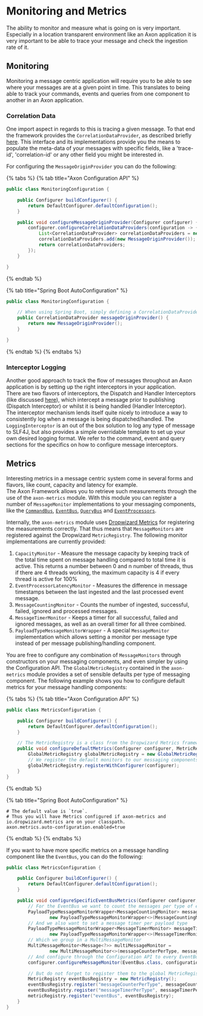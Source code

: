 # Monitoring and Metrics

The ability to monitor and measure what is going on is very important. 
Especially in a location transparent environment like an Axon application
 it is very important to be able to trace your message and check the ingestion rate of it.

## Monitoring

Monitoring a message centric application will require you to be able to see where your messages are at a given point in time. 
This translates to being able to track your commands,
 events and queries from one component to another in an Axon application.

### Correlation Data

One import aspect in regards to this is tracing a given message. 
To that end the framework provides the `CorrelationDataProvider`,
 as described briefly [here](../../configuring-infrastructure-components/messaging-concepts/message-intercepting.md). 
This interface and its implementations provide you the means to populate the meta-data of your messages with specific fields,
 like a 'trace-id', 'correlation-id' or any other field you might be interested in.

For configuring the `MessageOriginProvider` you can do the following:

{% tabs %}
{% tab title="Axon Configuration API" %}
```java
public class MonitoringConfiguration {

    public Configurer buildConfigurer() {
        return DefaultConfigurer.defaultConfiguration();
    }

    public void configureMessageOriginProvider(Configurer configurer) {
        configurer.configureCorrelationDataProviders(configuration -> {
            List<CorrelationDataProvider> correlationDataProviders = new ArrayList<>();
            correlationDataProviders.add(new MessageOriginProvider());
            return correlationDataProviders;
        });
    }

}
```
{% endtab %}

{% tab title="Spring Boot AutoConfiguration" %}
```java
public class MonitoringConfiguration {

    // When using Spring Boot, simply defining a CorrelationDataProvider bean is sufficient
    public CorrelationDataProvider messageOriginProvider() {
        return new MessageOriginProvider();
    }

}
```
{% endtab %}
{% endtabs %}

### Interceptor Logging

Another good approach to track the flow of messages throughout an Axon application is by setting up the right interceptors in your application.  
There are two flavors of interceptors, the Dispatch and Handler Interceptors
 \(like discussed [here](../../configuring-infrastructure-components/messaging-concepts/message-intercepting.md)\), 
 which intercept a message prior to publishing \(Dispatch Interceptor\) or whilst it is being handled \(Handler Interceptor\). 
The interceptor mechanism lends itself quite nicely to introduce a way to consistently log when a message is being dispatched/handled. 
The `LoggingInterceptor` is an out of the box solution to log any type of message to SLF4J,
 but also provides a simple overridable template to set up your own desired logging format. 
We refer to the command, event and query sections for the specifics on how to configure message interceptors.

## Metrics

Interesting metrics in a message centric system come in several forms and flavors, like count, capacity and latency for example.  
The Axon Framework allows you to retrieve such measurements through the use of the `axon-metrics` module.
With this module you can register a number of `MessageMonitor` implementations to your messaging components,
 like the [`CommandBus`](../../configuring-infrastructure-components/command-processing/command-dispatching.md#the-command-bus),
 [`EventBus`](../../configuring-infrastructure-components/event-processing/event-bus-and-event-store.md#event-bus),
 [`QueryBus`](../../configuring-infrastructure-components/query-processing/query-dispatching.md#query-bus)
 and [`EventProcessors`](../../configuring-infrastructure-components/event-processing/event-processors.md#event-processors).

Internally, the `axon-metrics` module uses [Dropwizard Metrics](https://metrics.dropwizard.io/) for registering the measurements correctly. 
That thus means that `MessageMonitors` are registered against the Dropwizard `MetricRegistry`. 
The following monitor implementations are currently provided:

1. `CapacityMonitor` - Measure the message capacity by keeping track of the total time spent on message handling compared to total time it is active. 
This returns a number between 0 and n number of threads, thus if there are 4 threads working, the maximum capacity is 4 if every thread is active for 100% 
2. `EventProcessorLatencyMonitor` - Measures the difference in message timestamps between the last ingested and the last processed event message.
3. `MessageCountingMonitor` - Counts the number of ingested, successful, failed, ignored and processed messages.
4. `MessageTimerMonitor` - Keeps a timer for all successful, failed and ignored messages, as well as an overall timer for all three combined.
5. `PayloadTypeMessageMonitorWrapper` - A special `MessageMonitor` implementation which allows setting a monitor per message type instead of per message publishing/handling component. 

You are free to configure any combination of `MessageMonitors` through constructors on your messaging components,
 and even simpler by using the Configuration API. 
The `GlobalMetricRegistry` contained in the `axon-metrics` module provides a set of sensible defaults per type of messaging component. 
The following example shows you how to configure default metrics for your message handling components:

{% tabs %}
{% tab title="Axon Configuration API" %}
```java
public class MetricsConfiguration {

    public Configurer buildConfigurer() {
        return DefaultConfigurer.defaultConfiguration();
    }

    // The MetricRegistry is a class from the Dropwizard Metrics framework
    public void configureDefaultMetrics(Configurer configurer, MetricRegistry metricRegistry) {
        GlobalMetricRegistry globalMetricRegistry = new GlobalMetricRegistry(metricRegistry);
        // We register the default monitors to our messaging components by doing the following
        globalMetricRegistry.registerWithConfigurer(configurer);
    }
}
```
{% endtab %}

{% tab title="Spring Boot AutoConfiguration" %}
```text
# The default value is `true`. 
# Thus you will have Metrics configured if axon-metrics and io.dropwizard.metrics are on your classpath.
axon.metrics.auto-configuration.enabled=true
```
{% endtab %}
{% endtabs %}

If you want to have more specific metrics on a message handling component like the `EventBus`, you can do the following:

```java
public class MetricsConfiguration {

    public Configurer buildConfigurer() {
        return DefaultConfigurer.defaultConfiguration();
    }

    public void configureSpecificEventBusMetrics(Configurer configurer, MetricRegistry metricRegistry) { 
        // For the EventBus we want to count the messages per type of event being published.
        PayloadTypeMessageMonitorWrapper<MessageCountingMonitor> messageCounterPerType =
                new PayloadTypeMessageMonitorWrapper<>(MessageCountingMonitor::new);
        // And we also want to set a message timer per payload type
        PayloadTypeMessageMonitorWrapper<MessageTimerMonitor> messageTimerPerType =
                new PayloadTypeMessageMonitorWrapper<>(MessageTimerMonitor::new);
        // Which we group in a MultiMessageMonitor
        MultiMessageMonitor<Message<?>> multiMessageMonitor =
                new MultiMessageMonitor<>(messageCounterPerType, messageTimerPerType);
        // And configure through the Configuration API to every EventBus component
        configurer.configureMessageMonitor(EventBus.class, configuration -> multiMessageMonitor);

        // But do not forget to register them to the global MetricRegistry
        MetricRegistry eventBusRegistry = new MetricRegistry();
        eventBusRegistry.register("messageCounterPerType", messageCounterPerType);
        eventBusRegistry.register("messageTimerPerType", messageTimerPerType);
        metricRegistry.register("eventBus", eventBusRegistry);
    }
}
```

